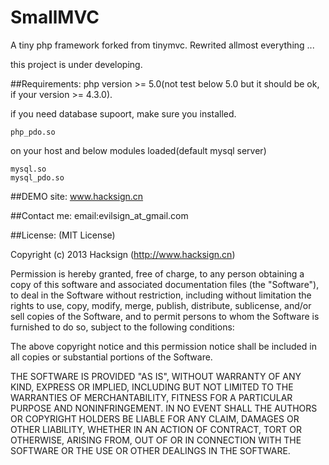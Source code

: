 SmallMVC
======

A tiny php framework forked from tinymvc.
Rewrited allmost everything ...

this project is under developing.

##Requirements:
php version >= 5.0(not test below 5.0 but it should be ok, if your version >= 4.3.0).

if you need database supoort, make sure you installed.
```console
php_pdo.so
```
on your host and below modules loaded(default mysql server)
```console
mysql.so
mysql_pdo.so
```

##DEMO site:
<a href="http://www.hacksign.cn">www.hacksign.cn</a>


##Contact me:
email:evilsign_at_gmail.com


##License:
(MIT License)

Copyright (c) 2013 Hacksign (http://www.hacksign.cn)

Permission is hereby granted, free of charge, to any person obtaining a copy of this software and associated documentation files (the "Software"), to deal in the Software without restriction, including without limitation the rights to use, copy, modify, merge, publish, distribute, sublicense, and/or sell copies of the Software, and to permit persons to whom the Software is furnished to do so, subject to the following conditions:

The above copyright notice and this permission notice shall be included in all copies or substantial portions of the Software.

THE SOFTWARE IS PROVIDED "AS IS", WITHOUT WARRANTY OF ANY KIND, EXPRESS OR IMPLIED, INCLUDING BUT NOT LIMITED TO THE WARRANTIES OF MERCHANTABILITY, FITNESS FOR A PARTICULAR PURPOSE AND NONINFRINGEMENT. IN NO EVENT SHALL THE AUTHORS OR COPYRIGHT HOLDERS BE LIABLE FOR ANY CLAIM, DAMAGES OR OTHER LIABILITY, WHETHER IN AN ACTION OF CONTRACT, TORT OR OTHERWISE, ARISING FROM, OUT OF OR IN CONNECTION WITH THE SOFTWARE OR THE USE OR OTHER DEALINGS IN THE SOFTWARE.

